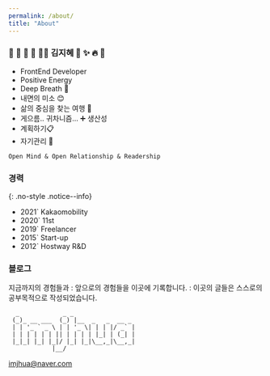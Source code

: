 ```yaml
---
permalink: /about/
title: "About"
---
```


### 🌿 💋 🙏 🥕 🧘‍♀️ 김지혜 🌈 ✨ 🔥 🌴


- FrontEnd Developer
- Positive Energy
- Deep Breath 🤗
- 내면의 미소 😊
- 삶의 중심을 찾는 여행 👣
- 게으름.. 귀차니즘... ➕ 생산성
- 계획하기📋  
- 자기관리 💪

`Open Mind & Open Relationship & Readership`

### 경력

{: .no-style .notice--info}

- 2021` Kakaomobility
- 2020` 11st
- 2019` Freelancer
- 2015` Start-up
- 2012` Hostway R&D

### 블로그

지금까지의 경험들과
: 앞으로의 경험들을 이곳에 기록합니다.
: 이곳의 글들은 스스로의 공부목적으로 작성되었습니다.

```
  _            _ _
 (_)_ __ ___  (_) |__  _   _  __ _
 | | '_ ` _ \ | | '_ \| | | |/ _` |
 | | | | | | || | | | | |_| | (_| |
 |_|_| |_| |_|/ |_| |_|\__,_|\__,_|
            |__/
```

imjhua@naver.com
